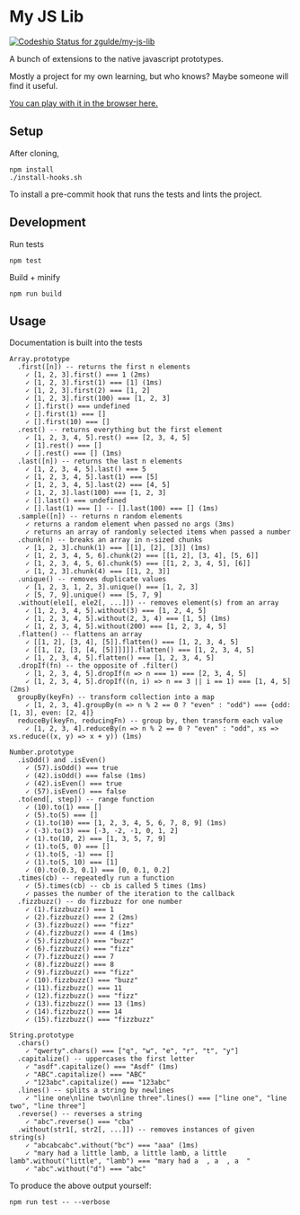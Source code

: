 # My JS Lib

[ ![Codeship Status for zgulde/my-js-lib](https://app.codeship.com/projects/fb6cb800-d9ff-0134-d6f9-3e892a3f83ae/status?branch=master)](https://app.codeship.com/projects/203554)

A bunch of extensions to the native javascript prototypes.

Mostly a project for my own learning, but who knows? Maybe someone will find it
useful.

[You can play with it in the browser here.](https://zgul.de/zgulde-lib)

## Setup

After cloning,

```
npm install
./install-hooks.sh
```

To install a pre-commit hook that runs the tests and lints the project.

## Development

Run tests

```
npm test
```

Build + minify

```
npm run build
```

## Usage

Documentation is built into the tests

    Array.prototype
      .first([n]) -- returns the first n elements
        ✓ [1, 2, 3].first() === 1 (2ms)
        ✓ [1, 2, 3].first(1) === [1] (1ms)
        ✓ [1, 2, 3].first(2) === [1, 2]
        ✓ [1, 2, 3].first(100) === [1, 2, 3]
        ✓ [].first() === undefined
        ✓ [].first(1) === []
        ✓ [].first(10) === []
      .rest() -- returns everything but the first element
        ✓ [1, 2, 3, 4, 5].rest() === [2, 3, 4, 5]
        ✓ [1].rest() === []
        ✓ [].rest() === [] (1ms)
      .last([n]) -- returns the last n elements
        ✓ [1, 2, 3, 4, 5].last() === 5
        ✓ [1, 2, 3, 4, 5].last(1) === [5]
        ✓ [1, 2, 3, 4, 5].last(2) === [4, 5]
        ✓ [1, 2, 3].last(100) === [1, 2, 3]
        ✓ [].last() === undefined
        ✓ [].last(1) === [] -- [].last(100) === [] (1ms)
      .sample([n]) -- returns n random elements
        ✓ returns a random element when passed no args (3ms)
        ✓ returns an array of randomly selected items when passed a number
      .chunk(n) -- breaks an array in n-sized chunks
        ✓ [1, 2, 3].chunk(1) === [[1], [2], [3]] (1ms)
        ✓ [1, 2, 3, 4, 5, 6].chunk(2) === [[1, 2], [3, 4], [5, 6]]
        ✓ [1, 2, 3, 4, 5, 6].chunk(5) === [[1, 2, 3, 4, 5], [6]]
        ✓ [1, 2, 3].chunk(4) === [[1, 2, 3]]
      .unique() -- removes duplicate values
        ✓ [1, 2, 3, 1, 2, 3].unique() === [1, 2, 3]
        ✓ [5, 7, 9].unique() === [5, 7, 9]
      .without(ele1[, ele2[, ...]]) -- removes element(s) from an array
        ✓ [1, 2, 3, 4, 5].without(3) === [1, 2, 4, 5]
        ✓ [1, 2, 3, 4, 5].without(2, 3, 4) === [1, 5] (1ms)
        ✓ [1, 2, 3, 4, 5].without(200) === [1, 2, 3, 4, 5]
      .flatten() -- flattens an array
        ✓ [[1, 2], [3, 4], [5]].flatten() === [1, 2, 3, 4, 5]
        ✓ [[1, [2, [3, [4, [5]]]]]].flatten() === [1, 2, 3, 4, 5]
        ✓ [1, 2, 3, 4, 5].flatten() === [1, 2, 3, 4, 5]
      .dropIf(fn) -- the opposite of .filter()
        ✓ [1, 2, 3, 4, 5].dropIf(n => n === 1) === [2, 3, 4, 5]
        ✓ [1, 2, 3, 4, 5].dropIf((n, i) => n == 3 || i == 1) === [1, 4, 5] (2ms)
      groupBy(keyFn) -- transform collection into a map
        ✓ [1, 2, 3, 4].groupBy(n => n % 2 == 0 ? "even" : "odd") === {odd: [1, 3], even: [2, 4]}
      reduceBy(keyFn, reducingFn) -- group by, then transform each value
        ✓ [1, 2, 3, 4].reduceBy(n => n % 2 == 0 ? "even" : "odd", xs => xs.reduce((x, y) => x + y)) (1ms)

    Number.prototype
      .isOdd() and .isEven()
        ✓ (57).isOdd() === true
        ✓ (42).isOdd() === false (1ms)
        ✓ (42).isEven() === true
        ✓ (57).isEven() === false
      .to(end[, step]) -- range function
        ✓ (10).to(1) === []
        ✓ (5).to(5) === []
        ✓ (1).to(10) === [1, 2, 3, 4, 5, 6, 7, 8, 9] (1ms)
        ✓ (-3).to(3) === [-3, -2, -1, 0, 1, 2]
        ✓ (1).to(10, 2) === [1, 3, 5, 7, 9]
        ✓ (1).to(5, 0) === []
        ✓ (1).to(5, -1) === []
        ✓ (1).to(5, 10) === [1]
        ✓ (0).to(0.3, 0.1) === [0, 0.1, 0.2]
      .times(cb) -- repeatedly run a function
        ✓ (5).times(cb) -- cb is called 5 times (1ms)
        ✓ passes the number of the iteration to the callback
      .fizzbuzz() -- do fizzbuzz for one number
        ✓ (1).fizzbuzz() === 1
        ✓ (2).fizzbuzz() === 2 (2ms)
        ✓ (3).fizzbuzz() === "fizz"
        ✓ (4).fizzbuzz() === 4 (1ms)
        ✓ (5).fizzbuzz() === "buzz"
        ✓ (6).fizzbuzz() === "fizz"
        ✓ (7).fizzbuzz() === 7
        ✓ (8).fizzbuzz() === 8
        ✓ (9).fizzbuzz() === "fizz"
        ✓ (10).fizzbuzz() === "buzz"
        ✓ (11).fizzbuzz() === 11
        ✓ (12).fizzbuzz() === "fizz"
        ✓ (13).fizzbuzz() === 13 (1ms)
        ✓ (14).fizzbuzz() === 14
        ✓ (15).fizzbuzz() === "fizzbuzz"

    String.prototype
      .chars()
        ✓ "qwerty".chars() === ["q", "w", "e", "r", "t", "y"]
      .capitalize() -- uppercases the first letter
        ✓ "asdf".capitalize() === "Asdf" (1ms)
        ✓ "ABC".capitalize() === "ABC"
        ✓ "123abc".capitalize() === "123abc"
      .lines() -- splits a string by newlines
        ✓ "line one\nline two\nline three".lines() === ["line one", "line two", "line three"]
      .reverse() -- reverses a string
        ✓ "abc".reverse() === "cba"
      .without(str1[, str2[, ...]]) -- removes instances of given string(s)
        ✓ "abcabcabc".without("bc") === "aaa" (1ms)
        ✓ "mary had a little lamb, a little lamb, a little lamb".without("little", "lamb") === "mary had a  , a  , a  "
        ✓ "abc".without("d") === "abc"

To produce the above output yourself:

```
npm run test -- --verbose
```
